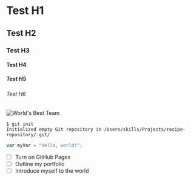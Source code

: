 # Test H1
## Test H2
### Test H3
#### Test H4
##### Test H5
###### Test H6

![World's Best Team](https://www.atv.pe/wp-content/uploads/2023/06/JUGADORES-16-700x420.png)

```
$ git init
Initialized empty Git repository in /Users/skills/Projects/recipe-repository/.git/
```

``` javascript
var myVar = "Hello, world!";
```

- [ ] Turn on GitHub Pages
- [ ] Outline my portfolio
- [ ] Introduce myself to the world
